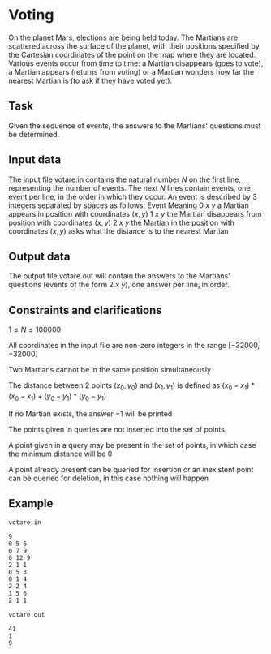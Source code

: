# Voting

On the planet Mars, elections are being held today. The Martians are scattered across the surface of the planet, with their positions specified by the Cartesian coordinates of the point on the map where they are located. Various events occur from time to time: a Martian disappears (goes to vote), a Martian appears (returns from voting) or a Martian wonders how far the nearest Martian is (to ask if they have voted yet).

## Task

Given the sequence of events, the answers to the Martians' questions must be determined.

## Input data

The input file votare.in contains the natural number $N$ on the first line, representing the number of events. The next $N$ lines contain events, one event per line, in the order in which they occur. An event is described by 3 integers separated by spaces as follows:
Event Meaning 
$0$ $x$ $y$ a Martian appears in position with coordinates $(x,y)$
$1$ $x$ $y$ the Martian disappears from position with coordinates $(x,y)$
$2$ $x$ $y$ the Martian in the position with coordinates $(x,y)$ asks what the distance is to the nearest Martian

## Output data

The output file votare.out will contain the answers to the Martians' questions (events of the form $2$ $x$ $y$), one answer per line, in order.

## Constraints and clarifications

$1 \leq N \leq 100000$

All coordinates in the input file are non-zero integers in the range $[-32000, +32000]$

Two Martians cannot be in the same position simultaneously

The distance between $2$ points $(x_0,y_0)$ and $(x_1,y_1)$ is defined as $(x_0-x_1)*(x_0-x_1)+(y_0-y_1)*(y_0-y_1)$

If no Martian exists, the answer $-1$ will be printed

The points given in queries are not inserted into the set of points

A point given in a query may be present in the set of points, in which case the minimum distance will be $0$

A point already present can be queried for insertion or an inexistent point can be queried for deletion, in this case nothing will happen

## Example

`votare.in`
```
9 
0 5 6 
0 7 9 
0 12 9 
2 1 1 
0 5 3 
0 1 4 
2 2 4 
1 5 6 
2 1 1
```

`votare.out`
```
41 
1 
9 
```